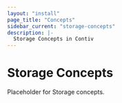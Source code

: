 ```yaml
---
layout: "install"
page_title: "Concepts"
sidebar_current: "storage-concepts"
description: |-
  Storage Concepts in Contiv
---
```


# Storage Concepts
Placeholder for Storage concepts.